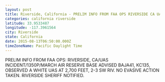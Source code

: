 ```yaml
---
layout: post
title: Riverside, California - PRELIM INFO FROM FAA OPS RIVERSIDE CA UAS INCIDENT 1350P MARCH AIR RESERVE BASE ADVISED
categories: california riverside
latitude: 33.9533487
longitude: -117.3961564
city: Riverside
state: California
date: 2015-08-13T06:50:00.000Z
timeZoneName: Pacific Daylight Time
---
```


PRELIM INFO FROM FAA OPS: RIVERSIDE, CA/UAS INCIDENT/1350P/MARCH AIR RESERVE BASE ADVISED BAJA41, KC135, OBSERVED A WHITE UAS AT 2,700 FEET, 2-3 SW RIV. NO EVASIVE ACTION TAKEN. RIVERSIDE SHERIFF NOTIFIED. 